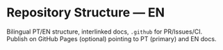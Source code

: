 # Repository Structure — EN
Bilingual PT/EN structure, interlinked docs, `.github` for PR/Issues/CI.  
Publish on GitHub Pages (optional) pointing to PT (primary) and EN docs.
